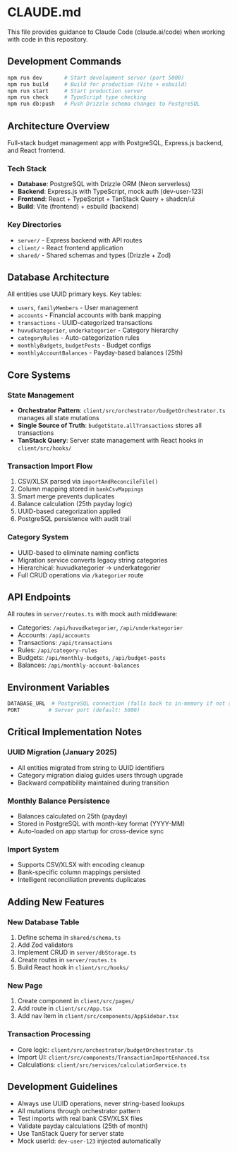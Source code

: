 # CLAUDE.md

This file provides guidance to Claude Code (claude.ai/code) when working with code in this repository.

## Development Commands

```bash
npm run dev       # Start development server (port 5000)
npm run build     # Build for production (Vite + esbuild)
npm run start     # Start production server
npm run check     # TypeScript type checking
npm run db:push   # Push Drizzle schema changes to PostgreSQL
```

## Architecture Overview

Full-stack budget management app with PostgreSQL, Express.js backend, and React frontend.

### Tech Stack
- **Database**: PostgreSQL with Drizzle ORM (Neon serverless)
- **Backend**: Express.js with TypeScript, mock auth (dev-user-123)
- **Frontend**: React + TypeScript + TanStack Query + shadcn/ui
- **Build**: Vite (frontend) + esbuild (backend)

### Key Directories
- `server/` - Express backend with API routes
- `client/` - React frontend application
- `shared/` - Shared schemas and types (Drizzle + Zod)

## Database Architecture

All entities use UUID primary keys. Key tables:
- `users`, `familyMembers` - User management
- `accounts` - Financial accounts with bank mapping
- `transactions` - UUID-categorized transactions
- `huvudkategorier`, `underkategorier` - Category hierarchy
- `categoryRules` - Auto-categorization rules
- `monthlyBudgets`, `budgetPosts` - Budget configs
- `monthlyAccountBalances` - Payday-based balances (25th)

## Core Systems

### State Management
- **Orchestrator Pattern**: `client/src/orchestrator/budgetOrchestrator.ts` manages all state mutations
- **Single Source of Truth**: `budgetState.allTransactions` stores all transactions
- **TanStack Query**: Server state management with React hooks in `client/src/hooks/`

### Transaction Import Flow
1. CSV/XLSX parsed via `importAndReconcileFile()`
2. Column mapping stored in `bankCsvMappings`
3. Smart merge prevents duplicates
4. Balance calculation (25th payday logic)
5. UUID-based categorization applied
6. PostgreSQL persistence with audit trail

### Category System
- UUID-based to eliminate naming conflicts
- Migration service converts legacy string categories
- Hierarchical: huvudkategorier → underkategorier
- Full CRUD operations via `/kategorier` route

## API Endpoints

All routes in `server/routes.ts` with mock auth middleware:
- Categories: `/api/huvudkategorier`, `/api/underkategorier`
- Accounts: `/api/accounts`
- Transactions: `/api/transactions`
- Rules: `/api/category-rules`
- Budgets: `/api/monthly-budgets`, `/api/budget-posts`
- Balances: `/api/monthly-account-balances`

## Environment Variables

```bash
DATABASE_URL  # PostgreSQL connection (falls back to in-memory if not set)
PORT         # Server port (default: 5000)
```

## Critical Implementation Notes

### UUID Migration (January 2025)
- All entities migrated from string to UUID identifiers
- Category migration dialog guides users through upgrade
- Backward compatibility maintained during transition

### Monthly Balance Persistence
- Balances calculated on 25th (payday)
- Stored in PostgreSQL with month-key format (YYYY-MM)
- Auto-loaded on app startup for cross-device sync

### Import System
- Supports CSV/XLSX with encoding cleanup
- Bank-specific column mappings persisted
- Intelligent reconciliation prevents duplicates

## Adding New Features

### New Database Table
1. Define schema in `shared/schema.ts`
2. Add Zod validators
3. Implement CRUD in `server/dbStorage.ts`
4. Create routes in `server/routes.ts`
5. Build React hook in `client/src/hooks/`

### New Page
1. Create component in `client/src/pages/`
2. Add route in `client/src/App.tsx`
3. Add nav item in `client/src/components/AppSidebar.tsx`

### Transaction Processing
- Core logic: `client/src/orchestrator/budgetOrchestrator.ts`
- Import UI: `client/src/components/TransactionImportEnhanced.tsx`
- Calculations: `client/src/services/calculationService.ts`

## Development Guidelines

- Always use UUID operations, never string-based lookups
- All mutations through orchestrator pattern
- Test imports with real bank CSV/XLSX files
- Validate payday calculations (25th of month)
- Use TanStack Query for server state
- Mock userId: `dev-user-123` injected automatically